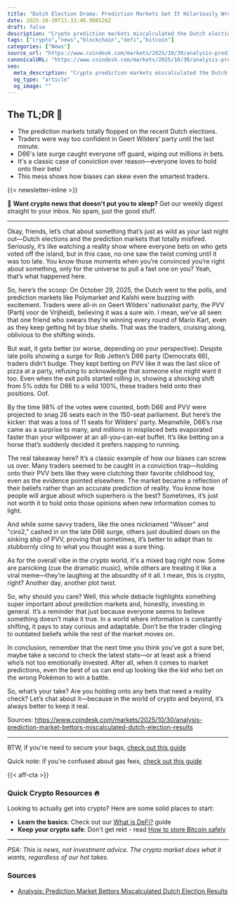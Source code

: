 ```yaml
---
title: "Dutch Election Drama: Prediction Markets Get It Hilariously Wrong"
date: 2025-10-30T11:33:40.908526Z
draft: false
description: "Crypto prediction markets miscalculated the Dutch elections. What happened with Bitcoin and DeFi during this wild ride? Let's break it down."
tags: ["crypto","news","blockchain","defi","bitcoin"]
categories: ["News"]
source_url: "https://www.coindesk.com/markets/2025/10/30/analysis-prediction-market-bettors-miscalculated-dutch-election-results"
canonicalURL: "https://www.coindesk.com/markets/2025/10/30/analysis-prediction-market-bettors-miscalculated-dutch-election-results"
seo:
  meta_description: "Crypto prediction markets miscalculated the Dutch elections. What happened with Bitcoin and DeFi during this wild ride? Let's break it down."
  og_type: "article"
  og_image: ""
---
```


## The TL;DR 📝

- The prediction markets totally flopped on the recent Dutch elections.
- Traders were way too confident in Geert Wilders’ party until the last minute.
- D66's late surge caught everyone off guard, wiping out millions in bets.
- It's a classic case of conviction over reason—everyone loves to hold onto their bets!
- This mess shows how biases can skew even the smartest traders.

{{< newsletter-inline >}}

📧 **Want crypto news that doesn't put you to sleep?** Get our weekly digest straight to your inbox. No spam, just the good stuff.

---

Okay, friends, let’s chat about something that’s just as wild as your last night out—Dutch elections and the prediction markets that totally misfired. Seriously, it’s like watching a reality show where everyone bets on who gets voted off the island, but in this case, no one saw the twist coming until it was too late. You know those moments when you’re convinced you’re right about something, only for the universe to pull a fast one on you? Yeah, that’s what happened here.

So, here’s the scoop: On October 29, 2025, the Dutch went to the polls, and prediction markets like Polymarket and Kalshi were buzzing with excitement. Traders were all-in on Geert Wilders’ nationalist party, the PVV (Partij voor de Vrijheid), believing it was a sure win. I mean, we’ve all seen that one friend who swears they’re winning every round of Mario Kart, even as they keep getting hit by blue shells. That was the traders, cruising along, oblivious to the shifting winds.

But wait, it gets better (or worse, depending on your perspective). Despite late polls showing a surge for Rob Jetten’s D66 party (Democrats 66), traders didn’t budge. They kept betting on PVV like it was the last slice of pizza at a party, refusing to acknowledge that someone else might want it too. Even when the exit polls started rolling in, showing a shocking shift from 5% odds for D66 to a wild 100%, these traders held onto their positions. Oof.

By the time 98% of the votes were counted, both D66 and PVV were projected to snag 26 seats each in the 150-seat parliament. But here’s the kicker: that was a loss of 11 seats for Wilders’ party. Meanwhile, D66’s rise came as a surprise to many, and millions in misplaced bets evaporated faster than your willpower at an all-you-can-eat buffet. It’s like betting on a horse that’s suddenly decided it prefers napping to running.

The real takeaway here? It’s a classic example of how our biases can screw us over. Many traders seemed to be caught in a conviction trap—holding onto their PVV bets like they were clutching their favorite childhood toy, even as the evidence pointed elsewhere. The market became a reflection of their beliefs rather than an accurate prediction of reality. You know how people will argue about which superhero is the best? Sometimes, it’s just not worth it to hold onto those opinions when new information comes to light.

And while some savvy traders, like the ones nicknamed "Wisser" and "ciro2," cashed in on the late D66 surge, others just doubled down on the sinking ship of PVV, proving that sometimes, it’s better to adapt than to stubbornly cling to what you thought was a sure thing.

As for the overall vibe in the crypto world, it's a mixed bag right now. Some are panicking (cue the dramatic music), while others are treating it like a viral meme—they’re laughing at the absurdity of it all. I mean, this is crypto, right? Another day, another plot twist.

So, why should you care? Well, this whole debacle highlights something super important about prediction markets and, honestly, investing in general. It’s a reminder that just because everyone seems to believe something doesn’t make it true. In a world where information is constantly shifting, it pays to stay curious and adaptable. Don’t be the trader clinging to outdated beliefs while the rest of the market moves on.

In conclusion, remember that the next time you think you’ve got a sure bet, maybe take a second to check the latest stats—or at least ask a friend who’s not too emotionally invested. After all, when it comes to market predictions, even the best of us can end up looking like the kid who bet on the wrong Pokémon to win a battle.

So, what’s your take? Are you holding onto any bets that need a reality check? Let’s chat about it—because in the world of crypto and beyond, it’s always better to keep it real.

Sources:
https://www.coindesk.com/markets/2025/10/30/analysis-prediction-market-bettors-miscalculated-dutch-election-results

---

BTW, if you're need to secure your bags, [check out this guide](/pages/how-to-store-bitcoin-safely/)

Quick note: if you're confused about gas fees, [check out this guide](/pages/ethereum-gas-fees-guide/)

{{< aff-cta >}}

### Quick Crypto Resources 🔥

Looking to actually get into crypto? Here are some solid places to start:
- **Learn the basics**: Check out our [What is DeFi?](/pages/what-is-defi/) guide
- **Keep your crypto safe**: Don't get rekt - read [How to store Bitcoin safely](/pages/how-to-store-bitcoin-safely/)


---

_PSA: This is news, not investment advice. The crypto market does what it wants, regardless of our hot takes._

### Sources
- [Analysis: Prediction Market Bettors Miscalculated Dutch Election Results](https://www.coindesk.com/markets/2025/10/30/analysis-prediction-market-bettors-miscalculated-dutch-election-results)

